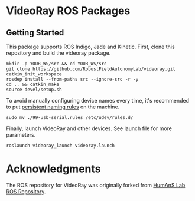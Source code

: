# VideoRay ROS Packages

## Getting Started

This package supports ROS Indigo, Jade and Kinetic. First, clone this repository and build the videoray package.

```
mkdir -p YOUR_WS/src && cd YOUR_WS/src
git clone https://github.com/RobustFieldAutonomyLab/videoray.git
catkin_init_workspace
rosdep install --from-paths src --ignore-src -r -y
cd .. && catkin_make
source devel/setup.sh
```

To avoid manually configuring device names every time, it's recommended to put [persistent naming rules](./99-usb-serial.rules) on the machine.

```
sudo mv ./99-usb-serial.rules /etc/udev/rules.d/
```

Finally, launch VideoRay and other devices. See launch file for more parameters.

```
roslaunch videoray_launch videoray.launch
```

# Acknowledgments

The ROS repository for VideoRay was originally forked from [HumAnS Lab ROS Repository](https://github.com/gt-ros-pkg/humans).
